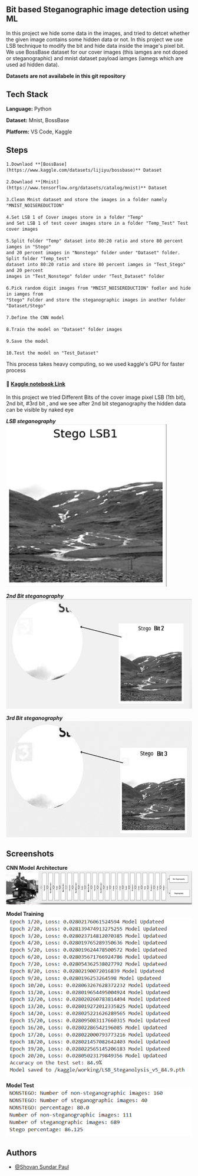 ## Bit based Steganographic image detection using ML

In this project we hide some data in the images, and tried to detcet whether the given image contains some hidden data or not. In this project we use LSB technique to modify the bit and hide data inside the image's pixel bit. We use BossBase dataset for our cover images (this iamges are not doped or steganographic) and mnist dataset  payload iamges (iamegs which are used ad hidden data). 

**Datasets are not availabele in this git repository**


## Tech Stack

**Language:** Python

**Dataset:** Mnist, BossBase

**Platform:** VS Code, Kaggle



## Steps
    1.Downlaod **[BossBase](https://www.kaggle.com/datasets/lijiyu/bossbase)** Dataset

    2.Downlaod **[Mnist](https://www.tensorflow.org/datasets/catalog/mnist)** Dataset

    3.Clean Mnist dataset and store the images in a folder namely "MNIST_NOISEREDUCTION"

    4.Set LSB 1 of Cover images store in a folder "Temp"
    and Set LSB 1 of test cover images store in a folder "Temp_Test" Test cover images 

    5.Split folder "Temp" dataset into 80:20 ratio and store 80 percent iamges in "Stego" 
    and 20 percent images in "Nonstego" folder under "Dataset" folder. Split folder "Temp_test" 
    dataset into 80:20 ratio and store 80 percent iamges in "Test_Stego" and 20 percent 
    images in "Test_Nonstego" folder under "Test_Dataset" folder 

    6.Pick random digit images from "MNIST_NOISEREDUCTION" fodler and hide in iamges from 
    "Stego" Folder and store the steganographic images in another folder "Dataset/Stego"

    7.Define the CNN model

    8.Train the model on "Dataset" folder images 

    9.Save the model

    10.Test the model on "Test_Dataset"


This process takes heavy computing, so we used kaggle's GPU for faster process
 
#### 🔗 [Kaggle notebook Link](https://www.kaggle.com/code/shovansundarpaul/lsb-steganolysis)



In this project we tried Different Bits of the cover image pixel LSB (1th bit), 2nd bit, #3rd bit , and we see after 2nd bit steganography the hidden data can be visible by naked eye 

***LSB steganography***
![Model](https://github.com/shovanpaul48/Bit_based_Steganographic_image_detection_using_ML-/blob/main/New%20folder/bit1.png?raw=true)


***2nd Bit steganography***
![Model](https://github.com/shovanpaul48/Bit_based_Steganographic_image_detection_using_ML-/blob/main/New%20folder/bit2.png?raw=true)


***3rd Bit steganography***
![Model](https://github.com/shovanpaul48/Bit_based_Steganographic_image_detection_using_ML-/blob/main/New%20folder/bit3.png?raw=true)

## Screenshots

**CNN Model Architecture**
![Model](https://github.com/shovanpaul48/Bit_based_Steganographic_image_detection_using_ML-/blob/main/New%20folder/Model_Architecture.png?raw=true)


**Model Training**
![Model](https://github.com/shovanpaul48/Bit_based_Steganographic_image_detection_using_ML-/blob/main/New%20folder/Model_training.png?raw=true)

**Model Test**
![Model](https://github.com/shovanpaul48/Bit_based_Steganographic_image_detection_using_ML-/blob/main/New%20folder/testing_result.png?raw=true)


## Authors

- [@Shovan Sundar Paul](https://github.com/shovanpaul48)




